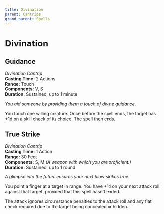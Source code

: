 ```yaml
---
title: Divination
parent: Cantrips
grand_parent: Spells
---
```


# Divination

## Guidance
*Divination Cantrip*<br>
**Casting Time:** 2 Actions<br>
**Range:** Touch<br>
**Components:** V, S<br>
**Duration:** Sustained, up to 1 minute

*You aid someone by providing them a touch of divine guidance.*

You touch one willing creature. Once before the spell ends, the target has +1d on a skill check of its choice. The spell then ends.

## True Strike
*Divination Cantrip*<br>
**Casting Time:** 1 Action<br>
**Range:** 30 Feet<br>
**Components:** S, M *(A weapon with which you are proficient.)*<br>
**Duration:** Sustained, up to 1 round

*A glimpse into the future ensures your next blow strikes true.*

You point a finger at a target in range. You have +1d on your next attack roll against that target, provided that this spell hasn't ended.

The attack ignores circumstance penalties to the attack roll and any flat check required due to the target being concealed or hidden.

